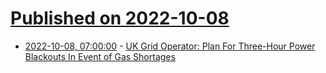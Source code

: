 # [Published on 2022-10-08](index.md)

* [2022-10-08, 07:00:00](https://news.slashdot.org/story/22/10/07/2216248/uk-grid-operator-plan-for-three-hour-power-blackouts-in-event-of-gas-shortages?utm_source=rss1.0mainlinkanon&utm_medium=feed) - [UK Grid Operator: Plan For Three-Hour Power Blackouts In Event of Gas Shortages](https://news.slashdot.org/story/22/10/07/2216248/uk-grid-operator-plan-for-three-hour-power-blackouts-in-event-of-gas-shortages?utm_source=rss1.0mainlinkanon&utm_medium=feed)

